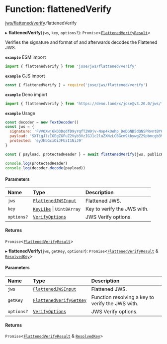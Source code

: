 # Function: flattenedVerify

[jws/flattened/verify](../modules/jws_flattened_verify.md).flattenedVerify

▸ **flattenedVerify**(`jws`, `key`, `options?`): `Promise`<[`FlattenedVerifyResult`](../interfaces/types.FlattenedVerifyResult.md)\>

Verifies the signature and format of and afterwards decodes the Flattened JWS.

**`example`** ESM import
```js
import { flattenedVerify } from 'jose/jws/flattened/verify'
```

**`example`** CJS import
```js
const { flattenedVerify } = require('jose/jws/flattened/verify')
```

**`example`** Deno import
```js
import { flattenedVerify } from 'https://deno.land/x/jose@v3.20.0/jws/flattened/verify.ts'
```

**`example`** Usage
```js
const decoder = new TextDecoder()
const jws = {
  signature: 'FVVOXwj6kD3DqdfD9yYqfT2W9jv-Nop4kOehp_DeDGNB5dQNSPRvntBY6xH3uxlCxE8na9d_kyhYOcanpDJ0EA',
  payload: 'SXTigJlzIGEgZGFuZ2Vyb3VzIGJ1c2luZXNzLCBGcm9kbywgZ29pbmcgb3V0IHlvdXIgZG9vci4',
  protected: 'eyJhbGciOiJFUzI1NiJ9'
}

const { payload, protectedHeader } = await flattenedVerify(jws, publicKey)

console.log(protectedHeader)
console.log(decoder.decode(payload))
```

#### Parameters

| Name | Type | Description |
| :------ | :------ | :------ |
| `jws` | [`FlattenedJWSInput`](../interfaces/types.FlattenedJWSInput.md) | Flattened JWS. |
| `key` | [`KeyLike`](../types/types.KeyLike.md) \| `Uint8Array` | Key to verify the JWS with. |
| `options?` | [`VerifyOptions`](../interfaces/types.VerifyOptions.md) | JWS Verify options. |

#### Returns

`Promise`<[`FlattenedVerifyResult`](../interfaces/types.FlattenedVerifyResult.md)\>

▸ **flattenedVerify**(`jws`, `getKey`, `options?`): `Promise`<[`FlattenedVerifyResult`](../interfaces/types.FlattenedVerifyResult.md) & [`ResolvedKey`](../interfaces/types.ResolvedKey.md)\>

#### Parameters

| Name | Type | Description |
| :------ | :------ | :------ |
| `jws` | [`FlattenedJWSInput`](../interfaces/types.FlattenedJWSInput.md) | Flattened JWS. |
| `getKey` | [`FlattenedVerifyGetKey`](../interfaces/jws_flattened_verify.FlattenedVerifyGetKey.md) | Function resolving a key to verify the JWS with. |
| `options?` | [`VerifyOptions`](../interfaces/types.VerifyOptions.md) | JWS Verify options. |

#### Returns

`Promise`<[`FlattenedVerifyResult`](../interfaces/types.FlattenedVerifyResult.md) & [`ResolvedKey`](../interfaces/types.ResolvedKey.md)\>

